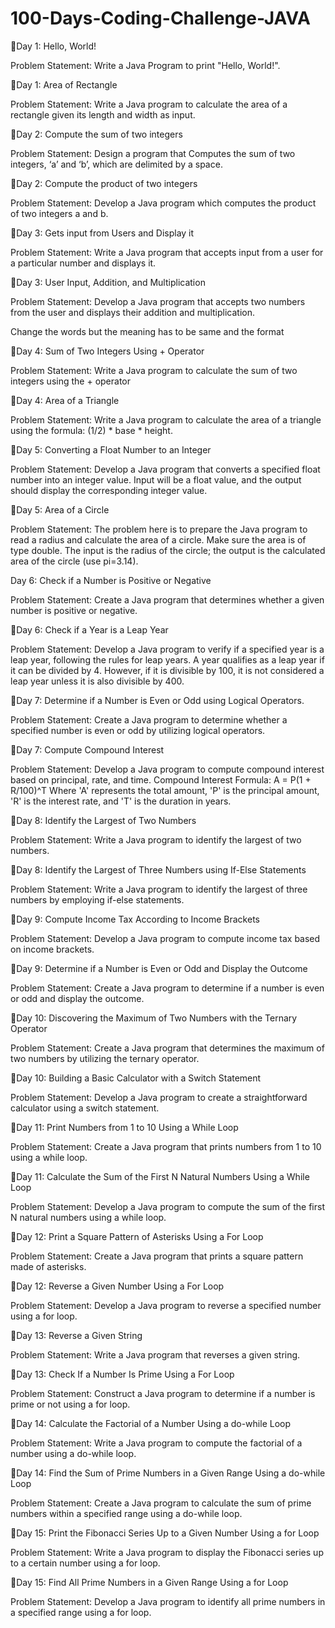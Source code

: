 # 100-Days-Coding-Challenge-JAVA

📌Day 1: Hello, World!

Problem Statement: Write a Java Program to print "Hello, World!".

📌Day 1: Area of Rectangle

Problem Statement: Write a Java program to calculate the area of a rectangle given its length and width as input.

📌Day 2: Compute the sum of two integers

Problem Statement: Design a program that Computes the sum of two integers, ‘a’ and ‘b’, which are delimited by a space.

📌Day 2: Compute the product of two integers

Problem Statement: Develop a Java program which computes the product of two integers a and b.

📌Day 3: Gets input from Users and Display it

Problem Statement: Write a Java program that accepts input from a user for a particular number and displays it.

📌Day 3: User Input, Addition, and Multiplication

Problem Statement: Develop a Java program that accepts two numbers from the user and displays their addition and multiplication.

Change the words but the meaning has to be same and the format

📌Day 4: Sum of Two Integers Using + Operator

Problem Statement: Write a Java program to calculate the sum of two integers using the + operator

📌Day 4: Area of a Triangle

Problem Statement: Write a Java program to calculate the area of a triangle using the formula: (1/2) * base * height.

📌Day 5: Converting a Float Number to an Integer

Problem Statement: Develop a Java program that converts a specified float number into an integer value. Input will be a float value, and the output should display the corresponding integer value.

📌Day 5: Area of a Circle

Problem Statement: The problem here is to prepare the Java program to read a radius and calculate the area of a circle. Make sure the area is of type double. The input is the radius of the circle; the output is the calculated area of the circle (use pi=3.14).

Day 6: Check if a Number is Positive or Negative

Problem Statement: Create a Java program that determines whether a given number is positive or negative.

📌Day 6: Check if a Year is a Leap Year

Problem Statement: Develop a Java program to verify if a specified year is a leap year, following the rules for leap years. A year qualifies as a leap year if it can be divided by 4. However, if it is divisible by 100, it is not considered a leap year unless it is also divisible by 400.

📌Day 7: Determine if a Number is Even or Odd using Logical Operators.

Problem Statement: Create a Java program to determine whether a specified number is even or odd by utilizing logical operators.

📌Day 7: Compute Compound Interest

Problem Statement: Develop a Java program to compute compound interest based on principal, rate, and time. Compound Interest Formula: A = P(1 + R/100)^T Where 'A' represents the total amount, 'P' is the principal amount, 'R' is the interest rate, and 'T' is the duration in years.

📌Day 8: Identify the Largest of Two Numbers

Problem Statement: Write a Java program to identify the largest of two numbers.

📌Day 8: Identify the Largest of Three Numbers using If-Else Statements

Problem Statement: Write a Java program to identify the largest of three numbers by employing if-else statements.

📌Day 9: Compute Income Tax According to Income Brackets

Problem Statement: Develop a Java program to compute income tax based on income brackets.

📌Day 9: Determine if a Number is Even or Odd and Display the Outcome

Problem Statement: Create a Java program to determine if a number is even or odd and display the outcome.

📌Day 10: Discovering the Maximum of Two Numbers with the Ternary Operator

Problem Statement: Create a Java program that determines the maximum of two numbers by utilizing the ternary operator.

📌Day 10: Building a Basic Calculator with a Switch Statement

Problem Statement: Develop a Java program to create a straightforward calculator using a switch statement.

📌Day 11: Print Numbers from 1 to 10 Using a While Loop

Problem Statement: Create a Java program that prints numbers from 1 to 10 using a while loop.

📌Day 11: Calculate the Sum of the First N Natural Numbers Using a While Loop

Problem Statement: Develop a Java program to compute the sum of the first N natural numbers using a while loop.

📌Day 12: Print a Square Pattern of Asterisks Using a For Loop

Problem Statement: Create a Java program that prints a square pattern made of asterisks.

📌Day 12: Reverse a Given Number Using a For Loop

Problem Statement: Develop a Java program to reverse a specified number using a for loop.

📌Day 13: Reverse a Given String

Problem Statement: Write a Java program that reverses a given string.

📌Day 13: Check If a Number Is Prime Using a For Loop

Problem Statement: Construct a Java program to determine if a number is prime or not using a for loop.

📌Day 14: Calculate the Factorial of a Number Using a do-while Loop

Problem Statement: Write a Java program to compute the factorial of a number using a do-while loop.

📌Day 14: Find the Sum of Prime Numbers in a Given Range Using a do-while Loop

Problem Statement: Create a Java program to calculate the sum of prime numbers within a specified range using a do-while loop.

📌Day 15: Print the Fibonacci Series Up to a Given Number Using a for Loop

Problem Statement: Write a Java program to display the Fibonacci series up to a certain number using a for loop.

📌Day 15: Find All Prime Numbers in a Given Range Using a for Loop

Problem Statement: Develop a Java program to identify all prime numbers in a specified range using a for loop.
